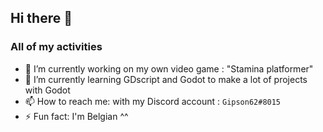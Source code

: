 ## Hi there 👋


### All of my activities

- 🔭 I’m currently working on my own video game : "Stamina platformer"
- 🌱 I’m currently learning GDscript and Godot to make a lot of projects with Godot
- 📫 How to reach me: with my Discord account : `Gipson62#8015`
- ⚡ Fun fact: I'm Belgian ^^

